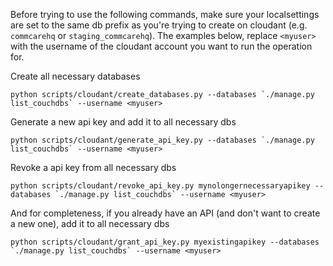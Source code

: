 Before trying to use the following commands,
make sure your localsettings are set to the same db prefix as you're trying to create
on cloudant (e.g. `commcarehq` or `staging_commcarehq`).
The examples below, replace `<myuser>` with the username of the cloudant account
you want to run the operation for.

Create all necessary databases
```
python scripts/cloudant/create_databases.py --databases `./manage.py list_couchdbs` --username <myuser>
```

Generate a new api key and add it to all necessary dbs
```
python scripts/cloudant/generate_api_key.py --databases `./manage.py list_couchdbs` --username <myuser>
```

Revoke a api key from all necessary dbs
```
python scripts/cloudant/revoke_api_key.py mynolongernecessaryapikey --databases `./manage.py list_couchdbs` --username <myuser>
```

And for completeness, if you already have an API (and don't want to create a new one), add it to all necessary dbs
```
python scripts/cloudant/grant_api_key.py myexistingapikey --databases `./manage.py list_couchdbs` --username <myuser>
```
